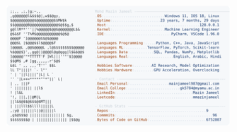 <picture>
  <source srcset="https://raw.githubusercontent.com/mmazinjameel/mmazinjameel/main/dark_mode.svg?v=1751602841" media="(prefers-color-scheme: dark)">
  <img src="https://raw.githubusercontent.com/mmazinjameel/mmazinjameel/main/light_mode.svg?v=1751602841">
</picture>
